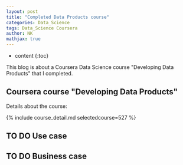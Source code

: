```yaml
---
layout: post
title: "Completed Data Products course"
categories: Data_Science
tags: Data_Science Coursera
author: NK
mathjax: true
---
```


* content
{:toc}

This blog is about a Coursera Data Science course "Developing Data Products" that I completed. 

## Coursera course "Developing Data Products"

Details about the course:

{% include course_detail.md selectedcourse=527 %}

## TO DO Use case

## TO DO Business case

